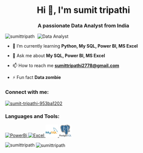 <h1 align="center">Hi 👋, I'm sumit tripathi</h1>
<h3 align="center">A passionate Data Analyst from India</h3>
<img align="right" alt="Data Analyst" width="400"src="https://miro.medium.com/max/1400/1*g__jiesLRIfCRefVG69Pfw.gif">

<p align="left"> <img src="https://komarev.com/ghpvc/?username=sumittripath&label=Profile%20views&color=0e75b6&style=flat" alt="sumittripath" /> </p>



- 🌱 I’m currently learning **Python, My SQL, Power BI, MS Excel**

- 💬 Ask me about **My SQL, Power BI, MS Excel**

- 📫 How to reach me **sumittripathi2778@gmail.com**

- ⚡ Fun fact **Data zombie**

<h3 align="left">Connect with me:</h3>
<p align="left">
<a href="https://linkedin.com/in/sumit-tripathi-953ba1202" target="blank"><img align="center" src="https://raw.githubusercontent.com/rahuldkjain/github-profile-readme-generator/master/src/images/icons/Social/linked-in-alt.svg" alt="sumit-tripathi-953ba1202" height="30" width="40" /></a>
</p>

<h3 align="left">Languages and Tools:</h3>
<p align="left"> <a href="https://powerbi.microsoft.com/en-au/" target="_blank" rel="noreferrer"> <img src="https://logos-world.net/wp-content/uploads/2022/02/Microsoft-Power-BI-Symbol.png" alt="PowerBi" width="40" height="40"/> </a> 
    <a href="https://www.microsoft.com/en-in/microsoft-365/excel" target="_blank" rel="noreferrer"> <img src="https://cdn1.iconfinder.com/data/icons/famous-brand-apps/100/_-04-512.png" alt="Excel" width="40" height="40"/> </a> 
    </a> <a href="https://www.mysql.com/" target="_blank" rel="noreferrer"> <img src="https://raw.githubusercontent.com/devicons/devicon/master/icons/mysql/mysql-original-wordmark.svg" alt="mysql" width="40" height="40"/> </a>
 <a href="https://www.postgresql.org" target="_blank" rel="noreferrer"> <img src="https://raw.githubusercontent.com/devicons/devicon/master/icons/postgresql/postgresql-original-wordmark.svg" alt="postgresql" width="40" height="40"/> </a> 
<p><img align="left" src="https://github-readme-stats.vercel.app/api/top-langs?username=sumittripath&show_icons=true&locale=en&layout=compact" alt="sumittripath" /></p>

<p>&nbsp;<img align="center" src="https://github-readme-stats.vercel.app/api?username=sumittripath&show_icons=true&locale=en" alt="sumittripath" /></p>
